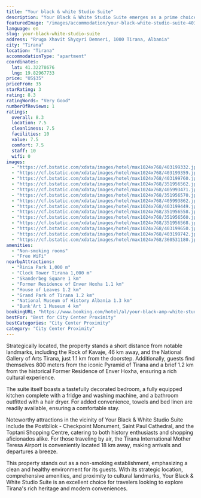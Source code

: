 ```yaml
---
title: "Your black & white Studio Suite"
description: "Your Black & White Studio Suite emerges as a prime choice for travelers seeking a blend of comfort and convenience in the heart of Tirana."
featuredImage: "/images/accommodation/your-black-white-studio-suite-403199332.jpg"
language: en
slug: your-black-white-studio-suite
address: "Rruga Xhavit Shyqyri Demneri, 1000 Tirana, Albania"
city: "Tirana"
location: "Tirana"
accommodationType: "apartment"
coordinates:
  lat: 41.32278676
  lng: 19.82967733
price: "US$35"
priceFrom: 35
starRating: 3
rating: 8.3
ratingWords: "Very Good"
numberOfReviews: 1
ratings:
  overall: 8.3
  location: 7.5
  cleanliness: 7.5
  facilities: 10
  value: 7.5
  comfort: 7.5
  staff: 10
  wifi: 0
images:
  - "https://cf.bstatic.com/xdata/images/hotel/max1024x768/403199332.jpg?k=936294b2c077dfc50048795bdbc0e07913896b0525ea116dc22baad3c0fe5a8f&o=&hp=1"
  - "https://cf.bstatic.com/xdata/images/hotel/max1024x768/403199359.jpg?k=c810c1010498853da1bb7c7b59de256a34efbc8e22539dafee2483e52516cc45&o=&hp=1"
  - "https://cf.bstatic.com/xdata/images/hotel/max1024x768/403199760.jpg?k=9b1851a43258c49a9beb7d7129ee1f46d04e50df096377cc80f3a95182e98138&o=&hp=1"
  - "https://cf.bstatic.com/xdata/images/hotel/max1024x768/351956562.jpg?k=559656e8874b28e5dc13e6f0e27c681949b8459a592129b31089a46d2f831222&o=&hp=1"
  - "https://cf.bstatic.com/xdata/images/hotel/max1024x768/405993471.jpg?k=2a8c72c9ac74433c37765f8de792ef2208cc7a751e3a533e0a5499bc79d5595b&o=&hp=1"
  - "https://cf.bstatic.com/xdata/images/hotel/max1024x768/351956570.jpg?k=b59e8f3cc6af91dafa1c235a62a0e01a0012e551b9db8b311041186d7f00faf9&o=&hp=1"
  - "https://cf.bstatic.com/xdata/images/hotel/max1024x768/405993862.jpg?k=31a60f83f7af5afe4d5ccf4c7496b00df741cf93c0ec85586612e7a102d7e007&o=&hp=1"
  - "https://cf.bstatic.com/xdata/images/hotel/max1024x768/403199449.jpg?k=527c20760085644158ba5863f7e743eb280f4c6f3471797935d1c75ac72598f0&o=&hp=1"
  - "https://cf.bstatic.com/xdata/images/hotel/max1024x768/351956558.jpg?k=05dc4bef5319163a2ec6270abd3d59874fe43c9460e0e96a8fd28f43d34611a9&o=&hp=1"
  - "https://cf.bstatic.com/xdata/images/hotel/max1024x768/351956560.jpg?k=29887a6cb803c88b2322d8a9e0102cbd69199e079778c691826b755fc024a67b&o=&hp=1"
  - "https://cf.bstatic.com/xdata/images/hotel/max1024x768/351956568.jpg?k=216d5cf816d8f6da63b8dd3f5d9a29e4b1a5b5c84b0976f5f9bbf76957fb79b9&o=&hp=1"
  - "https://cf.bstatic.com/xdata/images/hotel/max1024x768/403199650.jpg?k=075212bf2b4d6af3711db0187b392a564aa482d0a3b514cc6da32fe1ba78418a&o=&hp=1"
  - "https://cf.bstatic.com/xdata/images/hotel/max1024x768/403199742.jpg?k=38e01af875f37381c1fa9dd1cf37ab20c6ee60c0ad430e02519665d83602fa3f&o=&hp=1"
  - "https://cf.bstatic.com/xdata/images/hotel/max1024x768/360531180.jpg?k=1747a41fc1564b977a81b363ee3896d0db544d79f1572d30228b240500bb7713&o=&hp=1"
amenities:
  - "Non-smoking rooms"
  - "Free WiFi"
nearbyAttractions:
  - "Rinia Park 1,000 m"
  - "Clock Tower Tirana 1,000 m"
  - "Skanderbeg Square 1 km"
  - "Former Residence of Enver Hoxha 1.1 km"
  - "House of Leaves 1.2 km"
  - "Grand Park of Tirana 1.2 km"
  - "National Museum of History Albania 1.3 km"
  - "Bunk'Art 1 Museum 4 km"
bookingURL: "https://www.booking.com/hotel/al/your-black-amp-white-studio-suite.en-gb.html?aid=8035640"
bestFor: "Best for City Center Proximity"
bestCategories: "City Center Proximity"
category: "City Center Proximity"
---
```


Strategically located, the property stands a short distance from notable landmarks, including the Rock of Kavaje, 46 km away, and the National Gallery of Arts Tirana, just 1.1 km from the doorstep. Additionally, guests find themselves 800 meters from the iconic Pyramid of Tirana and a brief 1.2 km from the historical Former Residence of Enver Hoxha, ensuring a rich cultural experience.

The suite itself boasts a tastefully decorated bedroom, a fully equipped kitchen complete with a fridge and washing machine, and a bathroom outfitted with a hair dryer. For added convenience, towels and bed linen are readily available, ensuring a comfortable stay.

Noteworthy attractions in the vicinity of Your Black & White Studio Suite include the Postbllok - Checkpoint Monument, Saint Paul Cathedral, and the Toptani Shopping Centre, catering to both history enthusiasts and shopping aficionados alike. For those traveling by air, the Tirana International Mother Teresa Airport is conveniently located 18 km away, making arrivals and departures a breeze.

This property stands out as a non-smoking establishment, emphasizing a clean and healthy environment for its guests. With its strategic location, comprehensive amenities, and proximity to cultural landmarks, Your Black & White Studio Suite is an excellent choice for travelers looking to explore Tirana's rich heritage and modern conveniences.